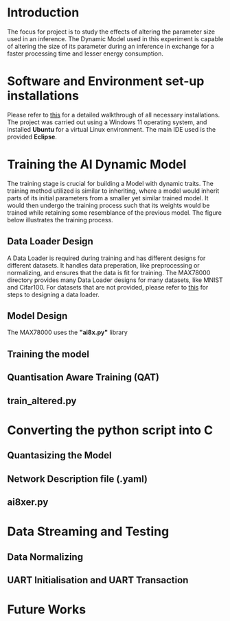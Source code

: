 # Introduction
  The focus for project is to study the effects of altering the parameter size used in an inference. The Dynamic Model used in this experiment is capable of altering the size of its parameter during an inference in exchange for a faster processing time and lesser energy consumption. 
  
# Software and Environment set-up installations
  Please refer to [this](https://github.com/analogdevicesinc/ai8x-training) for a detailed walkthrough of all necessary installations. The project was carried out using a Windows 11 operating system, and installed **Ubuntu** for a virtual Linux environment. The main IDE used is the provided **Eclipse**. 

# Training the AI Dynamic Model
  The training stage is crucial for building a Model with dynamic traits. The training method utilized is similar to inheriting, where a model would inherit parts of its initial parameters from a smaller yet similar trained model. It would then undergo the training process such that its weights would be trained while retaining some resemblance of the previous model. The figure below illustrates the training process.
  
## Data Loader Design
  A Data Loader is required during training and has different designs for different datasets. It handles data preperation, like preprocessing or normalizing, and ensures that the data is fit for training. The MAX78000 directory provides many Data Loader designs for many datasets, like MNIST and Cifar100. For datasets that are not provided, please refer to [this](https://www.analog.com/en/resources/app-notes/data-loader-design-for-max78000-model-training.html) for steps to designing a data loader. 
## Model Design
  The MAX78000 uses the **"ai8x.py"** library 
## Training the model
## Quantisation Aware Training (QAT)
## train_altered.py

# Converting the python script into C
## Quantasizing the Model
## Network Description file (.yaml)
## ai8xer.py

# Data Streaming and Testing
## Data Normalizing
## UART Initialisation and UART Transaction

# Future Works
